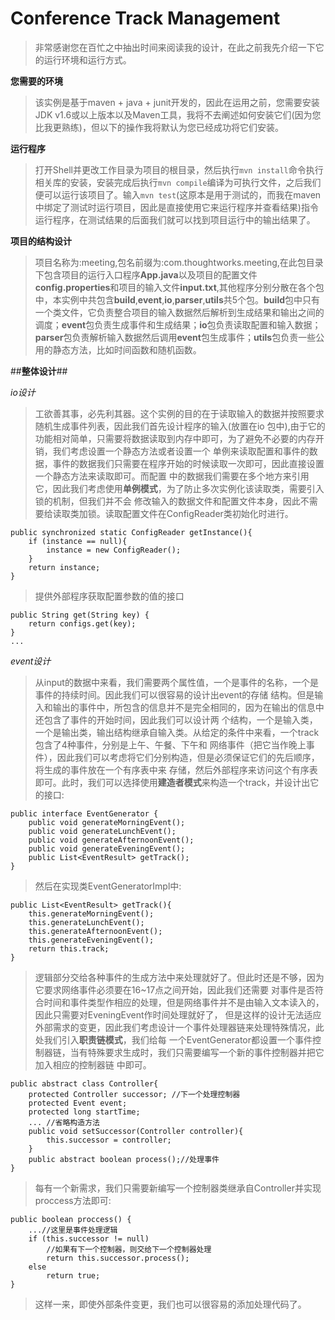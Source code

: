 # Conference Track Management

>非常感谢您在百忙之中抽出时间来阅读我的设计，在此之前我先介绍一下它的运行环境和运行方式。

**您需要的环境**

>该实例是基于maven + java + junit开发的，因此在运用之前，您需要安装JDK v1.6或以上版本以及Maven工具，我将不去阐述如何安装它们(因为您比我更熟练)，但以下的操作我将默认为您已经成功将它们安装。

**运行程序**

>打开Shell并更改工作目录为项目的根目录，然后执行`mvn install`命令执行相关库的安装，安装完成后执行`mvn compile`编译为可执行文件，之后我们便可以运行该项目了。输入`mvn test`(这原本是用于测试的，而我在maven中绑定了测试时运行项目，因此是直接使用它来运行程序并查看结果)指令运行程序，在测试结果的后面我们就可以找到项目运行中的输出结果了。


**项目的结构设计**

>项目名称为:meeting,包名前缀为:com.thoughtworks.meeting,在此包目录下包含项目的运行入口程序**App.java**以及项目的配置文件**config.properties**和项目的输入文件**input.txt**,其他程序分别分散在各个包中，本实例中共包含**build**,**event**,**io**,**parser**,**utils**共5个包。**build**包中只有一个类文件，它负责整合项目的输入数据然后解析到生成结果和输出之间的调度；**event**包负责生成事件和生成结果；**io**包负责读取配置和输入数据；**parser**包负责解析输入数据然后调用**event**包生成事件；**utils**包负责一些公用的静态方法，比如时间函数和随机函数。

##**整体设计**##

*io设计*

>工欲善其事，必先利其器。这个实例的目的在于读取输入的数据并按照要求随机生成事件列表，因此我们首先设计程序的输入(放置在io
包中),由于它的功能相对简单，只需要将数据读取到内存中即可，为了避免不必要的内存开销，我们考虑设置一个静态方法或者设置一个
单例来读取配置和事件的数据，事件的数据我们只需要在程序开始的时候读取一次即可，因此直接设置一个静态方法来读取即可。而配置
中的数据我们需要在多个地方来引用它，因此我们考虑使用**单例模式**，为了防止多次实例化该读取类，需要引入锁的机制，但我们并不会
修改输入的数据文件和配置文件本身，因此不需要给读取类加锁。读取配置文件在ConfigReader类初始化时进行。

    public synchronized static ConfigReader getInstance(){
        if (instance == null){
            instance = new ConfigReader();
        }
        return instance;
    }

>提供外部程序获取配置参数的值的接口

    public String get(String key) {
        return configs.get(key);
    }
    ...


*event设计*
>从input的数据中来看，我们需要两个属性值，一个是事件的名称，一个是事件的持续时间。因此我们可以很容易的设计出event的存储
结构。但是输入和输出的事件中，所包含的信息并不是完全相同的，因为在输出的信息中还包含了事件的开始时间，因此我们可以设计两
个结构，一个是输入类，一个是输出类，输出结构继承自输入类。从给定的条件中来看，一个track包含了4种事件，分别是上午、午餐、下午和
网络事件（把它当作晚上事件），因此我们可以考虑将它们分别构造，但是必须保证它们的先后顺序，将生成的事件放在一个有序表中来
存储，然后外部程序来访问这个有序表即可。此时，我们可以选择使用**建造者模式**来构造一个track，并设计出它的接口:

    public interface EventGenerator {
        public void generateMorningEvent();
        public void generateLunchEvent();
        public void generateAfternoonEvent();
        public void generateEveningEvent();
        public List<EventResult> getTrack();
    }

>然后在实现类EventGeneratorImpl中:

    public List<EventResult> getTrack(){
        this.generateMorningEvent();
        this.generateLunchEvent();
        this.generateAfternoonEvent();
        this.generateEveningEvent();
        return this.track;
    }

>逻辑部分交给各种事件的生成方法中来处理就好了。但此时还是不够，因为它要求网络事件必须要在16~17点之间开始，因此我们还需要
>对事件是否符合时间和事件类型作相应的处理，但是网络事件并不是由输入文本读入的，因此只需要对EveningEvent作时间处理就好了，
>但是这样的设计无法适应外部需求的变更，因此我们考虑设计一个事件处理器链来处理特殊情况，此处我们引入**职责链模式**，我们给每
>一个EventGenerator都设置一个事件控制器链，当有特殊要求生成时，我们只需要编写一个新的事件控制器并把它加入相应的控制器链
>中即可。

    public abstract class Controller{
        protected Controller successor; //下一个处理控制器
        protected Event event;
        protected long startTime;
        ... //省略构造方法
        public void setSuccessor(Controller controller){
            this.successor = controller;
        }
        public abstract boolean process();//处理事件
    }

> 每有一个新需求，我们只需要新编写一个控制器类继承自Controller并实现proccess方法即可:

    public boolean proccess() {
        ...//这里是事件处理逻辑
        if (this.successor != null)
            //如果有下一个控制器，则交给下一个控制器处理
            return this.successor.process();
        else
            return true;
    }

> 这样一来，即使外部条件变更，我们也可以很容易的添加处理代码了。
